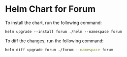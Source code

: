 # Helm Chart for Forum

To install the chart, run the following command:
```shell
helm upgrade --install forum ./helm --namespace forum
```

To diff the changes, run the following command:
```bash
helm diff upgrade forum ./forum --namespace forum
```